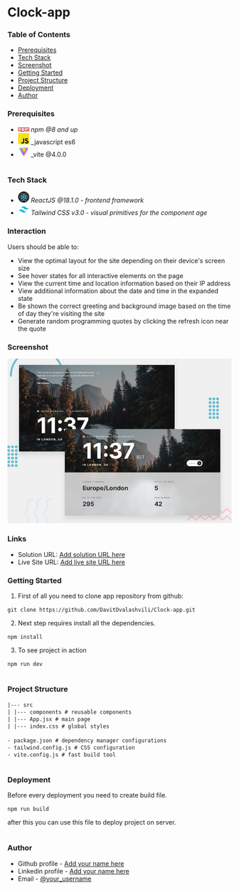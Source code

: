 # Clock-app

### Table of Contents

- [Prerequisites](#Prerequisites)
- [Tech Stack](#Tech-Stack)
- [Screenshot](#Screenshot)
- [Getting Started](#Getting-Started)
- [Project Structure](#Project-Structure)
- [Deployment](#Deployment)
- [Author](#Author)

### Prerequisites

- <img src="public/readme/npm.png" width="25" style="top: 8px" /> _npm @8 and up_
- <img src="public/readme/js.png" width="25" style="top: 8px" /> \_javascript es6
- <img src="public/readme/vite.jpg" width="25" style="top: 8px" /> \_vite @4.0.0

#

### Tech Stack

- <img src="public/readme/React.png" width="25" style="top: 8px" /> _ReactJS @18.1.0 - frontend framework_
- <img src="public/readme/tailwind.png" width="25" style="top: 8px" /> _Tailwind CSS v3.0 - visual primitives for the component age_

### Interaction

Users should be able to:

- View the optimal layout for the site depending on their device's screen size
- See hover states for all interactive elements on the page
- View the current time and location information based on their IP address
- View additional information about the date and time in the expanded state
- Be shown the correct greeting and background image based on the time of day they're visiting the site
- Generate random programming quotes by clicking the refresh icon near the quote

### Screenshot

![](./public/preview.jpg)

### Links

- Solution URL: [Add solution URL here](https://github.com/DavitDvalashvili/Clock-app)
- Live Site URL: [Add live site URL here](https://clock-app-ebon.vercel.app/)

### Getting Started

1. First of all you need to clone app repository from github:

```
git clone https://github.com/DavitDvalashvili/Clock-app.git
```

2. Next step requires install all the dependencies.

```
npm install
```

3. To see project in action

```
npm run dev
```

#

### Project Structure

```
|--- src
| |--- components # reusable components
| |--- App.jsx # main page
| |--- index.css # global styles

- package.json # dependency manager configurations
- tailwind.config.js # CSS configuration
- vite.config.js # fast build tool
```

#

### Deployment

Before every deployment you need to create build file.

```
npm run build
```

after this you can use this file to deploy project on server.

#

### Author

- Github profile - [Add your name here](https://github.com/DavitDvalashvili)
- Linkedin profile - [Add your name here](https://www.linkedin.com/in/davit-dvalashvili-0421b6253)
- Email - [@your_username](davitdvalashvili1996@gmail.com)
